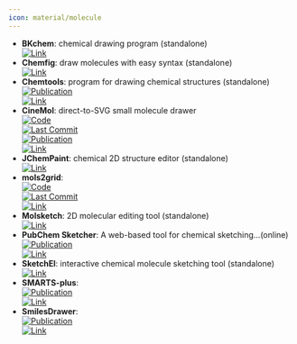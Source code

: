 ```yaml
---
icon: material/molecule
---
```


- **BKchem**: chemical drawing program (standalone)  
	[![Link](https://img.shields.io/badge/Link-online-brightgreen?style=for-the-badge&logo=cachet&logoColor=65FF8F)](http://bkchem.zirael.org/)  
- **Chemfig**: draw molecules with easy syntax (standalone)  
	[![Link](https://img.shields.io/badge/Link-online-brightgreen?style=for-the-badge&logo=cachet&logoColor=65FF8F)](https://www.ctan.org/pkg/chemfig)  
- **Chemtools**: program for drawing chemical structures (standalone)  
	[![Publication](https://img.shields.io/badge/Publication-Citations:54-blue?style=for-the-badge&logo=bookstack)](https://doi.org/10.1016/j.cplett.2016.07.039)  
	[![Link](https://img.shields.io/badge/Link-online-brightgreen?style=for-the-badge&logo=cachet&logoColor=65FF8F)](http://ruby.chemie.uni-freiburg.de/~martin/chemtool)  
- **CineMol**: direct-to-SVG small molecule drawer  
	[![Code](https://img.shields.io/github/stars/moltools/cinemol?style=for-the-badge&logo=github)](https://github.com/moltools/cinemol)  
	[![Last Commit](https://img.shields.io/github/last-commit/moltools/cinemol?style=for-the-badge&logo=github)](https://github.com/moltools/cinemol)  
	[![Publication](https://img.shields.io/badge/Publication-Citations:0-blue?style=for-the-badge&logo=bookstack)](https://doi.org/10.1186/s13321-024-00851-y)  
	[![Link](https://img.shields.io/badge/Link-online-brightgreen?style=for-the-badge&logo=cachet&logoColor=65FF8F)](https://moltools.bioinformatics.nl/cinemol)  
- **JChemPaint**: chemical 2D structure editor (standalone)  
	[![Link](https://img.shields.io/badge/Link-online-brightgreen?style=for-the-badge&logo=cachet&logoColor=65FF8F)](http://jchempaint.github.io/)  
- **mols2grid**:   
	[![Code](https://img.shields.io/github/stars/cbouy/mols2grid?style=for-the-badge&logo=github)](https://github.com/cbouy/mols2grid)  
	[![Last Commit](https://img.shields.io/github/last-commit/cbouy/mols2grid?style=for-the-badge&logo=github)](https://github.com/cbouy/mols2grid)  
	[![Link](https://img.shields.io/badge/Link-online-brightgreen?style=for-the-badge&logo=cachet&logoColor=65FF8F)](https://mols2grid.readthedocs.io/)  
- **Molsketch**: 2D molecular editing tool (standalone)  
	[![Link](https://img.shields.io/badge/Link-online-brightgreen?style=for-the-badge&logo=cachet&logoColor=65FF8F)](http://sourceforge.net/projects/molsketch)  
- **PubChem Sketcher**: A web-based tool for chemical sketching...(online)  
	[![Publication](https://img.shields.io/badge/Publication-Citations:78-blue?style=for-the-badge&logo=bookstack)](https://doi.org/10.1186%2F1758-2946-1-20)  
	[![Link](https://img.shields.io/badge/Link-online-brightgreen?style=for-the-badge&logo=cachet&logoColor=65FF8F)](http://pubchem.ncbi.nlm.nih.gov/edit2/index.html)  
- **SketchEl**: interactive chemical molecule sketching tool (standalone)  
	[![Link](https://img.shields.io/badge/Link-online-brightgreen?style=for-the-badge&logo=cachet&logoColor=65FF8F)](http://sketchel.sourceforge.net/)  
- **SMARTS-plus**:   
	[![Publication](https://img.shields.io/badge/Publication-Citations:10-blue?style=for-the-badge&logo=bookstack)](https://doi.org/10.1002/minf.202000216)  
	[![Link](https://img.shields.io/badge/Link-online-brightgreen?style=for-the-badge&logo=cachet&logoColor=65FF8F)](https://smarts.plus/)  
- **SmilesDrawer**:   
	[![Publication](https://img.shields.io/badge/Publication-Citations:52-blue?style=for-the-badge&logo=bookstack)](https://doi.org/10.1021/acs.jcim.7b00425)  
	[![Link](https://img.shields.io/badge/Link-online-brightgreen?style=for-the-badge&logo=cachet&logoColor=65FF8F)](https://doc.gdb.tools/smilesDrawer/)  
